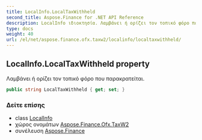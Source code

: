 ```yaml
---
title: LocalInfo.LocalTaxWithheld
second_title: Aspose.Finance for .NET API Reference
description: LocalInfo ιδιοκτησία. Λαμβάνει ή ορίζει τον τοπικό φόρο που παρακρατείται.
type: docs
weight: 40
url: /el/net/aspose.finance.ofx.taxw2/localinfo/localtaxwithheld/
---
```

## LocalInfo.LocalTaxWithheld property

Λαμβάνει ή ορίζει τον τοπικό φόρο που παρακρατείται.

```csharp
public string LocalTaxWithheld { get; set; }
```

### Δείτε επίσης

* class [LocalInfo](../)
* χώρος ονομάτων [Aspose.Finance.Ofx.TaxW2](../../localinfo/)
* συνέλευση [Aspose.Finance](../../../)


